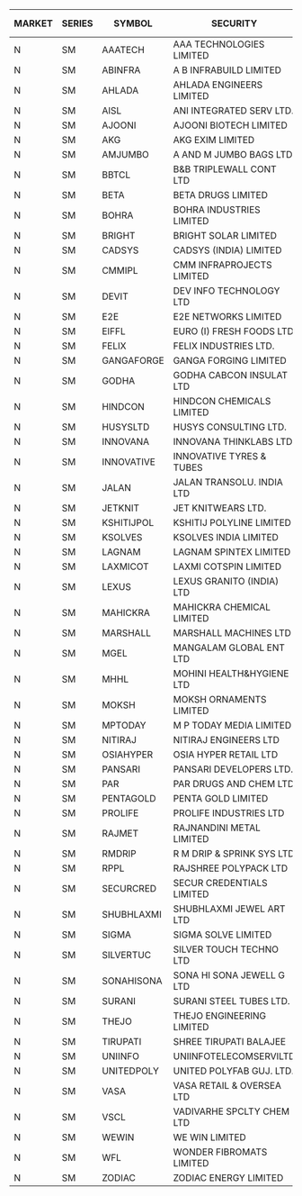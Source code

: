 


| MARKET | SERIES | SYMBOL | SECURITY | PREV CL PR | OPEN PRICE | HIGH PRICE | LOW PRICE | CLOSE PRICE | NET TRDVAL | NET TRDQTY | CORP IND | HI 52 WK | LO 52 WK |
| ----- | ----- | ----- | ----- | ----- | ----- | ----- | ----- | ----- | ----- | ----- | ----- | ----- | ----- |
| N | SM | AAATECH | AAA TECHNOLOGIES LIMITED | 42.50 | 42.55 | 42.55 | 42.45 | 42.45 | 637800.00 | 15000 |  | 48.00 | 42.25 |
| N | SM | ABINFRA | A B INFRABUILD LIMITED | 6.20 | 5.95 | 6.50 | 5.90 | 6.30 | 535000.00 | 88000 |  | 12.80 | 5.90 |
| N | SM | AHLADA | AHLADA ENGINEERS LIMITED | 89.85 | 85.40 | 85.40 | 85.40 | 85.40 | 85400.00 | 1000 |  | 93.40 | 36.30 |
| N | SM | AISL | ANI INTEGRATED SERV LTD. | 21.50 | 21.10 | 21.10 | 21.10 | 21.10 | 25320.00 | 1200 |  | 28.55 | 14.30 |
| N | SM | AJOONI | AJOONI BIOTECH LIMITED | 31.85 | 31.00 | 31.00 | 30.30 | 30.30 | 1600000.00 | 52000 |  | 36.50 | 6.35 |
| N | SM | AKG | AKG EXIM LIMITED | 60.60 | 62.00 | 62.10 | 62.00 | 62.10 | 794240.00 | 12800 |  | 76.50 | 30.00 |
| N | SM | AMJUMBO | A AND M JUMBO BAGS LTD | 11.70 | 11.60 | 11.60 | 11.60 | 11.60 | 185600.00 | 16000 |  | 13.50 | 5.85 |
| N | SM | BBTCL | B&B TRIPLEWALL CONT LTD | 47.00 | 48.05 | 48.05 | 47.00 | 47.00 | 429150.00 | 9000 |  | 48.45 | 27.20 |
| N | SM | BETA | BETA DRUGS LIMITED | 113.55 | 118.00 | 118.00 | 109.25 | 110.60 | 637880.00 | 5600 |  | 140.80 | 37.00 |
| N | SM | BOHRA | BOHRA INDUSTRIES LIMITED | 1.25 | 1.30 | 1.30 | 1.30 | 1.30 | 5200.00 | 4000 |  | 2.40 | .35 |
| N | SM | BRIGHT | BRIGHT SOLAR LIMITED | 8.30 | 7.90 | 7.95 | 7.90 | 7.90 | 189900.00 | 24000 |  | 15.50 | 4.70 |
| N | SM | CADSYS | CADSYS (INDIA) LIMITED | 26.00 | 24.85 | 24.85 | 24.85 | 24.85 | 49700.00 | 2000 |  | 37.50 | 15.50 |
| N | SM | CMMIPL | CMM INFRAPROJECTS LIMITED | 2.85 | 2.90 | 2.90 | 2.85 | 2.85 | 17250.00 | 6000 |  | 9.25 | 2.25 |
| N | SM | DEVIT | DEV INFO TECHNOLOGY LTD | 130.00 | 133.50 | 133.50 | 130.00 | 130.00 | 2160975.00 | 16500 |  | 139.45 | 57.00 |
| N | SM | E2E | E2E NETWORKS LIMITED | 44.65 | 46.75 | 46.85 | 43.50 | 43.50 | 1193700.00 | 26000 |  | 57.95 | 13.30 |
| N | SM | EIFFL | EURO (I) FRESH FOODS LTD | 88.50 | 90.00 | 90.00 | 90.00 | 90.00 | 72000.00 | 800 |  | 118.85 | 71.00 |
| N | SM | FELIX | FELIX INDUSTRIES LTD. | 35.15 | 35.00 | 35.00 | 33.40 | 33.40 | 273600.00 | 8000 |  | 40.30 | 10.80 |
| N | SM | GANGAFORGE | GANGA FORGING LIMITED | 20.70 | 21.90 | 23.00 | 21.90 | 22.75 | 1082400.00 | 48000 |  | 23.00 | 8.70 |
| N | SM | GODHA | GODHA CABCON INSULAT LTD | 34.05 | 34.50 | 35.00 | 32.40 | 35.00 | 1351600.00 | 40000 |  | 35.00 | 12.90 |
| N | SM | HINDCON | HINDCON CHEMICALS LIMITED | 26.90 | 25.35 | 25.35 | 25.30 | 25.30 | 303800.00 | 12000 |  | 27.00 | 8.05 |
| N | SM | HUSYSLTD | HUSYS CONSULTING LTD. | 91.70 | 92.20 | 93.50 | 92.20 | 93.50 | 1297900.00 | 14000 |  | 131.85 | 20.50 |
| N | SM | INNOVANA | INNOVANA THINKLABS LTD. | 81.00 | 77.00 | 77.00 | 76.95 | 76.95 | 384950.00 | 5000 |  | 144.00 | 70.25 |
| N | SM | INNOVATIVE | INNOVATIVE TYRES & TUBES | 9.90 | 10.30 | 10.35 | 9.60 | 9.60 | 242250.00 | 24000 |  | 13.20 | 5.40 |
| N | SM | JALAN | JALAN TRANSOLU. INDIA LTD | 2.95 | 2.95 | 2.95 | 2.95 | 2.95 | 8850.00 | 3000 | XO | 6.65 | 2.75 |
| N | SM | JETKNIT | JET KNITWEARS LTD. | 19.95 | 20.50 | 20.90 | 20.50 | 20.90 | 218850.00 | 10500 |  | 24.75 | 19.00 |
| N | SM | KSHITIJPOL | KSHITIJ POLYLINE LIMITED | 25.10 | 26.05 | 26.05 | 25.50 | 25.80 | 413000.00 | 16000 |  | 33.75 | 19.20 |
| N | SM | KSOLVES | KSOLVES INDIA LIMITED | 423.00 | 418.00 | 423.00 | 418.00 | 422.00 | 757800.00 | 1800 |  | 438.00 | 102.05 |
| N | SM | LAGNAM | LAGNAM SPINTEX LIMITED | 9.05 | 8.60 | 9.00 | 8.60 | 8.75 | 79050.00 | 9000 |  | 12.50 | 6.60 |
| N | SM | LAXMICOT | LAXMI COTSPIN LIMITED | 10.25 | 8.20 | 8.20 | 8.20 | 8.20 | 49200.00 | 6000 |  | 11.75 | 5.80 |
| N | SM | LEXUS | LEXUS GRANITO (INDIA) LTD | 21.50 | 20.60 | 20.60 | 20.60 | 20.60 | 103000.00 | 5000 |  | 21.70 | 4.55 |
| N | SM | MAHICKRA | MAHICKRA CHEMICAL LIMITED | 81.25 | 79.20 | 79.20 | 79.10 | 79.10 | 237450.00 | 3000 |  | 93.50 | 70.00 |
| N | SM | MARSHALL | MARSHALL MACHINES LTD | 14.10 | 14.80 | 14.80 | 14.80 | 14.80 | 2797200.00 | 189000 |  | 19.90 | 4.85 |
| N | SM | MGEL | MANGALAM GLOBAL ENT LTD | 41.00 | 40.50 | 40.50 | 40.50 | 40.50 | 121500.00 | 3000 |  | 65.10 | 38.00 |
| N | SM | MHHL | MOHINI HEALTH&HYGIENE LTD | 17.10 | 17.95 | 17.95 | 17.95 | 17.95 | 538500.00 | 30000 |  | 23.20 | 11.35 |
| N | SM | MOKSH | MOKSH ORNAMENTS LIMITED | 29.00 | 29.00 | 29.00 | 29.00 | 29.00 | 174000.00 | 6000 |  | 36.25 | 21.00 |
| N | SM | MPTODAY | M P TODAY MEDIA LIMITED | 13.10 | 13.70 | 13.70 | 13.50 | 13.50 | 54400.00 | 4000 |  | 22.35 | 9.70 |
| N | SM | NITIRAJ | NITIRAJ ENGINEERS LTD | 56.00 | 58.40 | 58.40 | 58.40 | 58.40 | 175200.00 | 3000 |  | 67.95 | 47.95 |
| N | SM | OSIAHYPER | OSIA HYPER RETAIL LTD | 205.00 | 164.00 | 230.00 | 164.00 | 190.00 | 313600.00 | 1600 |  | 325.00 | 164.00 |
| N | SM | PANSARI | PANSARI DEVELOPERS LTD. | 22.25 | 22.25 | 22.25 | 22.25 | 22.25 | 534000.00 | 24000 |  | 23.10 | 21.00 |
| N | SM | PAR | PAR DRUGS AND CHEM LTD | 66.00 | 65.50 | 65.50 | 62.70 | 62.75 | 638100.00 | 10000 |  | 74.80 | 26.20 |
| N | SM | PENTAGOLD | PENTA GOLD LIMITED | 48.60 | 50.40 | 50.40 | 50.40 | 50.40 | 151200.00 | 3000 |  | 50.40 | 15.40 |
| N | SM | PROLIFE | PROLIFE INDUSTRIES LTD | 63.50 | 60.60 | 61.00 | 60.60 | 61.00 | 364800.00 | 6000 |  | 63.55 | 27.35 |
| N | SM | RAJMET | RAJNANDINI METAL LIMITED | 30.25 | 30.25 | 30.25 | 30.25 | 30.25 | 242000.00 | 8000 |  | 41.30 | 23.85 |
| N | SM | RMDRIP | R M DRIP & SPRINK SYS LTD | 49.80 | 48.70 | 48.70 | 48.50 | 48.50 | 485700.00 | 10000 |  | 63.00 | 14.65 |
| N | SM | RPPL | RAJSHREE POLYPACK LTD | 100.00 | 99.00 | 102.00 | 99.00 | 99.00 | 300000.00 | 3000 |  | 102.50 | 47.75 |
| N | SM | SECURCRED | SECUR CREDENTIALS LIMITED | 19.80 | 20.25 | 20.25 | 19.05 | 19.05 | 70980.00 | 3600 |  | 33.75 | 12.15 |
| N | SM | SHUBHLAXMI | SHUBHLAXMI JEWEL ART LTD | 16.95 | 17.75 | 17.75 | 17.75 | 17.75 | 53250.00 | 3000 |  | 52.25 | 12.05 |
| N | SM | SIGMA | SIGMA SOLVE LIMITED | 52.20 | 46.65 | 46.65 | 46.00 | 46.00 | 555600.00 | 12000 |  | 53.90 | 45.00 |
| N | SM | SILVERTUC | SILVER TOUCH TECHNO LTD | 97.90 | 81.00 | 98.75 | 81.00 | 96.75 | 1380800.00 | 15000 |  | 123.95 | 81.00 |
| N | SM | SONAHISONA | SONA HI SONA JEWELL G LTD | 9.40 | 10.20 | 10.20 | 10.20 | 10.20 | 204000.00 | 20000 |  | 16.25 | 9.20 |
| N | SM | SURANI | SURANI STEEL TUBES LTD. | 18.85 | 19.75 | 19.75 | 19.75 | 19.75 | 79000.00 | 4000 |  | 34.60 | 18.00 |
| N | SM | THEJO | THEJO ENGINEERING LIMITED | 1080.00 | 1085.00 | 1090.00 | 1065.00 | 1085.00 | 1945995.00 | 1800 |  | 1468.50 | 350.55 |
| N | SM | TIRUPATI | SHREE TIRUPATI BALAJEE | 36.10 | 37.90 | 37.90 | 37.80 | 37.85 | 227100.00 | 6000 |  | 45.00 | 22.40 |
| N | SM | UNIINFO | UNIINFOTELECOMSERVILTD | 24.95 | 23.75 | 25.00 | 23.75 | 25.00 | 97500.00 | 4000 |  | 32.15 | 7.85 |
| N | SM | UNITEDPOLY | UNITED POLYFAB GUJ. LTD. | 19.65 | 20.60 | 20.60 | 20.60 | 20.60 | 61800.00 | 3000 |  | 20.60 | 5.95 |
| N | SM | VASA | VASA RETAIL & OVERSEA LTD | 5.90 | 6.15 | 6.15 | 5.70 | 5.70 | 47400.00 | 8000 |  | 12.35 | 5.00 |
| N | SM | VSCL | VADIVARHE SPCLTY CHEM LTD | 12.25 | 12.85 | 12.85 | 12.85 | 12.85 | 38550.00 | 3000 |  | 17.80 | 5.85 |
| N | SM | WEWIN | WE WIN LIMITED | 55.10 | 55.10 | 55.10 | 53.00 | 53.00 | 108100.00 | 2000 |  | 88.00 | 48.50 |
| N | SM | WFL | WONDER FIBROMATS LIMITED | 47.70 | 50.05 | 50.05 | 50.05 | 50.05 | 80080.00 | 1600 |  | 93.95 | 42.70 |
| N | SM | ZODIAC | ZODIAC ENERGY LIMITED | 13.65 | 13.05 | 13.05 | 13.00 | 13.00 | 104200.00 | 8000 |  | 23.75 | 11.25 |



